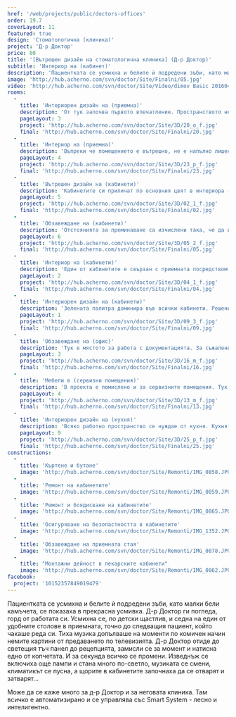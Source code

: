 ```yaml
---
href: '/web/projects/public/doctors-offices'
order: 19.7
coverLayout: 11
featured: true
design: 'Стоматологична (клиника)'
project: 'Д-р Доктор'
price: 80
title: '[Вътрешен дизайн на стоматологична клиника] (Д-р Доктор)'
subtitle: 'Интериор на (кабинет)'
description: 'Пациентката се усмихна и белите ѝ подредени зъби, като малки бели камъчета, се показаха в прекрасна усмивка. Д-р Доктор отиде до светещия тъч панел до рецепцията, замисли се за момент и натисна едно от копчетата. И за секунда всичко се промени. Изведнъж се включиха още лампи и стана много по-светло, музиката се смени, климатикът се пусна, а щорите в кабинетите започнаха да се отварят и затварят.'
image: 'http://hub.acherno.com/svn/doctor/Site/Finalni/05.jpg'
video: 'http://hub.acherno.com/svn/doctor/Site/Video/dimov Basic 20160401.mp4'
rooms:
  -
    title: 'Интериорен дизайн на (приемна)'
    description: 'От тук започва първото впечатление. Пространството не е много голямо, но е добре усвоено, удобно и уютно. Рецепцията е изчистена от излишни детайли. Има достатъчно място за всички документи и организацията е на ниво.'
    pageLayout: 3
    project: 'http://hub.acherno.com/svn/doctor/Site/3D/20_o_f.jpg'
    final: 'http://hub.acherno.com/svn/doctor/Site/Finalni/20.jpg'
  -
    title: 'Интериор на (приемна)'
    description: 'Въпреки че помещението е вътрешно, не е напълно лишено от естествена светлина. Докато чакат, пациентите могат да се разположат на удобните столове с модерен дизайн в оранжево.'
    pageLayout: 4
    project: 'http://hub.acherno.com/svn/doctor/Site/3D/23_p_f.jpg'
    final: 'http://hub.acherno.com/svn/doctor/Site/Finalni/23.jpg'
  -
    title: 'Вътрешен дизайн на (кабинети)'
    description: 'Кабинетите си приличат по основния цвят в интериора - зелено. Наличното пространство е изцяло оптимизирано в съответствие с всички изисквания при проектирането на подобни помещения.'
    pageLayout: 5
    project: 'http://hub.acherno.com/svn/doctor/Site/3D/02_1_f.jpg'
    final: 'http://hub.acherno.com/svn/doctor/Site/Finalni/02.jpg'
  -
    title: 'Обзавеждане на (кабинети)'
    description: 'Отстоянията за преминаване са изчислени така, че да има достатъчно място за работа едновременно на лекар и сестра. Помислено е за това медицинската сестра да може да обслужва повече от един кабинет, преминавайки лесно от помещение в помещение.'
    pageLayout: 6
    project: 'http://hub.acherno.com/svn/doctor/Site/3D/05_2_f.jpg'
    final: 'http://hub.acherno.com/svn/doctor/Site/Finalni/05.jpg'
  -
    title: 'Интериор на (кабинети)'
    description: 'Един от кабинетите е свързан с приемната посредством стъклена стена. Мотивът на принт-стъклото е бамбук - изображение в преобладаващо зелено, което успокоява не само очите, но и съзнанието. Така малка част от естествената светлина преминава и към вътрешното помещение. Налице е голям и удобен работен плот с множество шкафове и място за работа.'
    pageLayout: 2
    project: 'http://hub.acherno.com/svn/doctor/Site/3D/04_1_f.jpg'
    final: 'http://hub.acherno.com/svn/doctor/Site/Finalni/04.jpg'
  -
    title: 'Интериорен дизайн на (кабинети)'
    description: 'Зелената палитра доминира във всички кабинети. Решенията са стилни, а детайлите са обмислени така, че функционалността на пространството да е напълно автоматизирана и да се контролира чрез удобен команден панел. Така светлината, температурата, положението на щорите и дори музиката могат да се променят лесно и бързо.'
    pageLayout: 1
    project: 'http://hub.acherno.com/svn/doctor/Site/3D/09_3_f.jpg'
    final: 'http://hub.acherno.com/svn/doctor/Site/Finalni/09.jpg'
  -
    title: 'Обзавеждане на (офис)'
    description: 'Тук е мястото за работа с документацията. За съжаление, не всичко е практическа дейност и грижа за усмивката и здравето на зъбите. Документи, папки, отчети. Да, дори и на Д-р Доктор му се налага да се занимава с подобни неща. Създадохме приятно и тихо място, на което да може да се съсредоточи и да мисли на спокойствие за сериозните неща, удобно разположен в оранжевия си офис стол. В помещението има и гардероб за лични вещи, както и шкафове за множество папки и документи. От колонката в тавана звучи ненатрапчива музика.'
    pageLayout: 3
    project: 'http://hub.acherno.com/svn/doctor/Site/3D/16_m_f.jpg'
    final: 'http://hub.acherno.com/svn/doctor/Site/Finalni/16.jpg'
  -
    title: 'Мебели в (сервизни помещения)'
    description: 'В проекта е помислено и за сервизните помещения. Тук се почистват и подготвят инструментите. Всичко се стерилизира внимателно и се подрежда. Важно е да има достатъчно пространство за всички необходими машини и инструменти и те да са на точните места.'
    pageLayout: 4
    project: 'http://hub.acherno.com/svn/doctor/Site/3D/13_m_f.jpg'
    final: 'http://hub.acherno.com/svn/doctor/Site/Finalni/13.jpg'
  -
    title: 'Интериорен дизайн на (кухня)'
    description: 'Всяко работно пространство се нуждае от кухня. Кухнята в стоматологичната клиника е малка, но е функциалнална и удобна. Тук сутрешното кафе става дори по-хубаво. Опънатият таван с принт те кара за миг да забравиш за шума около себе си, отпивайки глътка от течното черно злато.'
    pageLayout: 9
    project: 'http://hub.acherno.com/svn/doctor/Site/3D/25_p_f.jpg'
    final: 'http://hub.acherno.com/svn/doctor/Site/Finalni/25.jpg'
constructions:
  - 
    title: 'Къртене и бутане'
    image: 'http://hub.acherno.com/svn/doctor/Site/Remonti/IMG_0858.JPG'
  - 
    title: 'Ремонт на кабинетите'
    image: 'http://hub.acherno.com/svn/doctor/Site/Remonti/IMG_0859.JPG'
  - 
    title: 'Ремонт и боядисване на кабинетите'
    image: 'http://hub.acherno.com/svn/doctor/Site/Remonti/IMG_0865.JPG'
  - 
    title: 'Осигуряване на безопастността в кабинетите'
    image: 'http://hub.acherno.com/svn/doctor/Site/Remonti/IMG_1352.JPG'
  - 
    title: 'Обзавеждане на приемната стая'
    image: 'http://hub.acherno.com/svn/doctor/Site/Remonti/IMG_0878.JPG'
  -
    title: "Монтажни дейност в лекарските кабинети"
    image: 'http://hub.acherno.com/svn/doctor/Site/Remonti/IMG_0862.JPG'
facebook:
  project: '10152357849019479'
---
```

Пациентката се усмихна и белите ѝ подредени зъби, като малки бели камъчета, се показаха в прекрасна усмивка. Д-р Доктор ги погледа, горд от работата си. Усмихна се, по детски щастлив, и седна на един от удобните столове в приемната, точно до следващия пациент, който чакаше реда си. Тиха музика допълваше на моменти по комичен начин немите картини от предаването по телевизията. Д-р Доктор отиде до светещия тъч панел до рецепцията, замисли се за момент и натисна едно от копчетата. И за секунда всичко се промени. Изведнъж се включиха още лампи и стана много по-светло, музиката се смени, климатикът се пусна, а щорите в кабинетите започнаха да се отварят и затварят...

Може да се каже много за д-р Доктор и за неговата клиника. Там всичко е автоматизирано и се управлява със Smart System - лесно и интелигентно.
